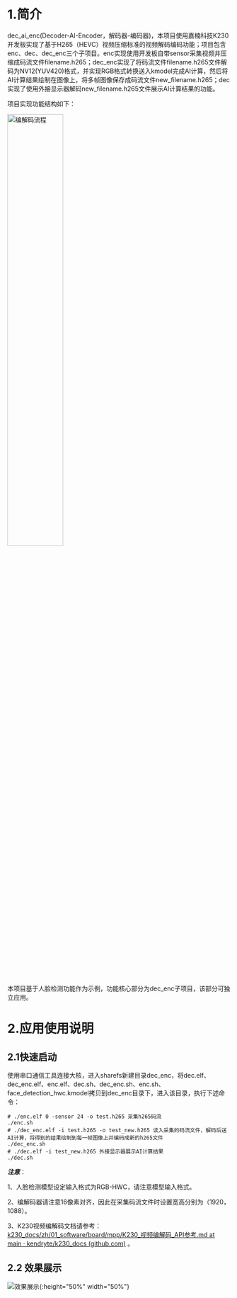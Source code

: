 # 1.简介

dec_ai_enc(Decoder-AI-Encoder，解码器-编码器)，本项目使用嘉楠科技K230开发板实现了基于H265（HEVC）视频压缩标准的视频解码编码功能；项目包含enc、dec、dec_enc三个子项目。enc实现使用开发板自带sensor采集视频并压缩成码流文件filename.h265；dec_enc实现了将码流文件filename.h265文件解码为NV12(YUV420)格式，并实现RGB格式转换送入kmodel完成AI计算，然后将AI计算结果绘制在图像上，将多帧图像保存成码流文件new_filename.h265；dec实现了使用外接显示器解码new_filename.h265文件展示AI计算结果的功能。

项目实现功能结构如下：

<img src="https://kendryte-download.canaan-creative.com/k230/downloads/doc_images/ai_demo/dec_ai_enc/dec_enc_frame.png" alt="编解码流程" width="50%" height="50%"/>

本项目基于人脸检测功能作为示例，功能核心部分为dec_enc子项目，该部分可独立应用。

# 2.应用使用说明

## 2.1快速启动

使用串口通信工具连接大核，进入sharefs新建目录dec_enc，将dec.elf、dec_enc.elf、enc.elf、dec.sh、dec_enc.sh、enc.sh、face_detection_hwc.kmodel拷贝到dec_enc目录下，进入该目录，执行下述命令：

```shell
# ./enc.elf 0 -sensor 24 -o test.h265 采集h265码流
./enc.sh
# ./dec_enc.elf -i test.h265 -o test_new.h265 读入采集的码流文件，解码后送AI计算，将得到的结果绘制到每一帧图像上并编码成新的h265文件
./dec_enc.sh
# ./dec.elf -i test_new.h265 外接显示器展示AI计算结果
./dec.sh
```

***注意***：

1、人脸检测模型设定输入格式为RGB-HWC，请注意模型输入格式。

2、编解码器请注意16像素对齐，因此在采集码流文件时设置宽高分别为（1920，1088）。

3、K230视频编解码文档请参考：[k230_docs/zh/01_software/board/mpp/K230_视频编解码_API参考.md at main · kendryte/k230_docs (github.com)](https://github.com/kendryte/k230_docs/blob/main/zh/01_software/board/mpp/K230_视频编解码_API参考.md#324-k_vdec_chn_status) 。

## 2.2 效果展示

![效果展示](https://kendryte-download.canaan-creative.com/k230/downloads/doc_images/ai_demo/dec_ai_enc/result.gif){:height="50%" width="50%"}
